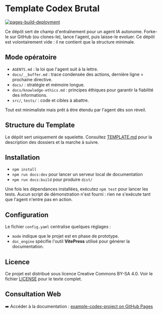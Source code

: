 # Template Codex Brutal
[![pages-build-deployment](https://github.com/socle-commun/example-codex-project/actions/workflows/deploy.yml/badge.svg)](https://github.com/socle-commun/example-codex-project/actions/workflows/deploy.yml)

Ce dépôt sert de champ d'entraînement pour un agent IA autonome.
Forke-le sur GitHub (ou clones-le), lance l'agent, puis laisse-le evoluer.
Ce dépôt est volontairement vide : il ne contient que la structure minimale.

## Mode opératoire
- `AGENTS.md` : la loi que l'agent suit à la lettre.
- `docs/__buffer.md` : trace condensée des actions, dernière ligne = prochaine directive.
- `docs/` : stratégie et mémoire longue.
- `docs/knowledge-ethics.md` : principes éthiques pour garantir la fiabilité des informations.
- `src/`, `tests/` : code et cibles à abattre.

Tout est minimaliste mais prêt à être étendu par l'agent dès son réveil.

## Structure du Template

Le dépôt sert uniquement de squelette. Consultez [TEMPLATE.md](TEMPLATE.md) pour
la description des dossiers et la marche à suivre.

## Installation

- `npm install`
- `npm run docs:dev` pour lancer un serveur local de documentation
- `npm run docs:build` pour produire `dist/`

Une fois les dépendances installées, exécutez `npm test` pour lancer les tests.
Aucun script de démonstration n'est fourni : rien ne s'exécute tant que l'agent
n'entre pas en action.

## Configuration
Le fichier `config.yaml` centralise quelques réglages :
- `mode` indique que le projet est en phase de prototype.
- `doc_engine` spécifie l'outil **VitePress** utilisé pour générer la documentation.

## Licence

Ce projet est distribué sous licence Creative Commons BY-SA 4.0. Voir le fichier [LICENSE](LICENSE) pour le texte complet.

## Consultation Web

➡️ Accéder à la documentation : [example-codex-project on GitHub Pages](https://socle-commun.github.io/example-codex-project/)
